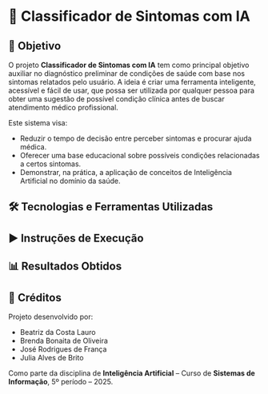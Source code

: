 # 🧠 Classificador de Sintomas com IA

## 📌 Objetivo

O projeto **Classificador de Sintomas com IA** tem como principal objetivo auxiliar no diagnóstico preliminar de condições de saúde com base nos sintomas relatados pelo usuário. A ideia é criar uma ferramenta inteligente, acessível e fácil de usar, que possa ser utilizada por qualquer pessoa para obter uma sugestão de possível condição clínica antes de buscar atendimento médico profissional.

Este sistema visa:

- Reduzir o tempo de decisão entre perceber sintomas e procurar ajuda médica.
- Oferecer uma base educacional sobre possíveis condições relacionadas a certos sintomas.
- Demonstrar, na prática, a aplicação de conceitos de Inteligência Artificial no domínio da saúde.


## 🛠️ Tecnologias e Ferramentas Utilizadas



## ▶️ Instruções de Execução



## 📊 Resultados Obtidos



## 👥 Créditos

Projeto desenvolvido por:

- Beatriz da Costa Lauro  
- Brenda Bonaita de Oliveira  
- José Rodrigues de França  
- Julia Alves de Brito  

Como parte da disciplina de **Inteligência Artificial** – Curso de **Sistemas de Informação**, 5º período – 2025.
